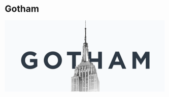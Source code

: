 # Gotham
![alt text](https://raw.githubusercontent.com/arnabmunshi/fontface/master/GothamSSm/gotham-typeface.png)

